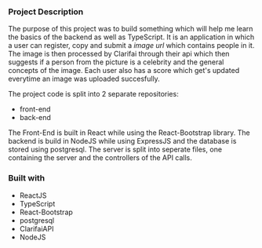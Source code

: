 ### Project Description

The purpose of this project was to build something which will help me learn the basics of the backend as well as TypeScript. It is an application in which a user can register, copy and submit a _image url_ which contains people in it. The image is then processed by Clarifai through their api which then suggests if a person from the picture is a celebrity and the general concepts of the image. Each user also has a score which get's updated everytime an image was uploaded succesfully.

The project code is split into 2 separate repositories:

- front-end
- back-end

The Front-End is built in React while using the React-Bootstrap library.
The backend is build in NodeJS while using ExpressJS and the database is stored using postgresql. The server is split into seperate files, one containing the server and the controllers of the API calls.

### Built with

- ReactJS
- TypeScript
- React-Bootstrap
- postgresql
- ClarifaiAPI
- NodeJS
